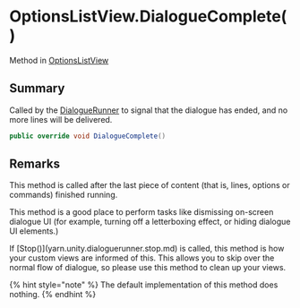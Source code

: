 # OptionsListView.DialogueComplete()

Method in [OptionsListView](/docs/api/csharp/yarn.unity.legacy.optionslistview.md)

## Summary


Called by the  [DialogueRunner](yarn.unity.dialoguerunner.md)  to signal that the
dialogue has ended, and no more lines will be delivered.


```csharp
public override void DialogueComplete()
```

## Remarks

<p>This method is called after the last piece of content (that
is, lines, options or commands) finished running.</p> <p>This method is a good place to perform tasks like dismissing
on-screen dialogue UI (for example, turning off a letterboxing
effect, or hiding dialogue UI elements.)
</p> <p>
If [Stop()](yarn.unity.dialoguerunner.stop.md) is called, this method is how your custom views are informed of this.
This allows you to skip over the normal flow of dialogue, so please use this method to clean up your views.
</p> <p>
{% hint style="note" %}
The default implementation of this method does
nothing.
{% endhint %}
</p>

